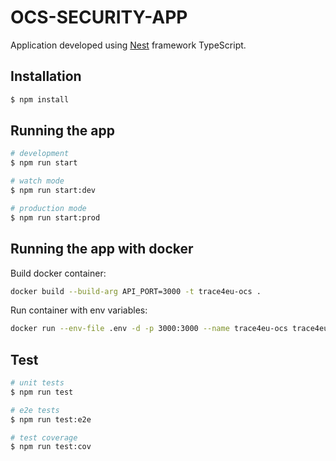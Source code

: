 # OCS-SECURITY-APP

Application developed using [Nest](https://github.com/nestjs/nest) framework TypeScript.

## Installation

```bash
$ npm install
```

## Running the app

```bash
# development
$ npm run start

# watch mode
$ npm run start:dev

# production mode
$ npm run start:prod
```

## Running the app with docker
Build docker container:
```bash
docker build --build-arg API_PORT=3000 -t trace4eu-ocs .
```
Run container with env variables:
```bash
docker run --env-file .env -d -p 3000:3000 --name trace4eu-ocs trace4eu-ocs:latest
```

## Test

```bash
# unit tests
$ npm run test

# e2e tests
$ npm run test:e2e

# test coverage
$ npm run test:cov
```
